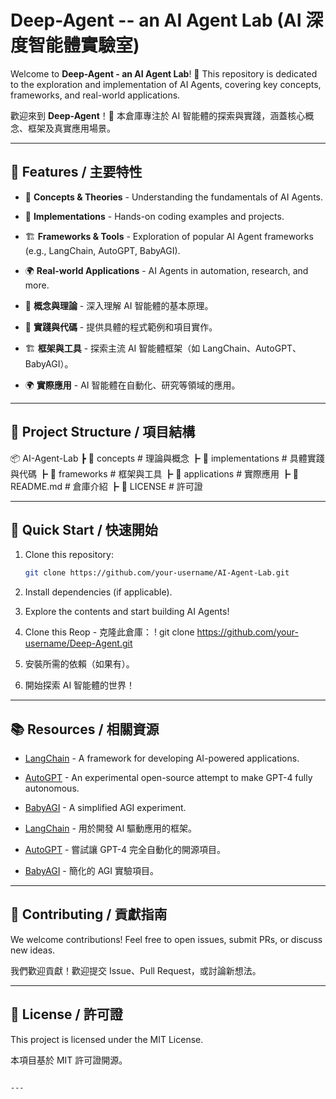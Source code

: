 # Deep-Agent -- an AI Agent Lab (AI 深度智能體實驗室)

Welcome to **Deep-Agent - an AI Agent Lab**! 🚀 This repository is dedicated to the exploration and implementation of AI Agents, covering key concepts, frameworks, and real-world applications.

歡迎來到 **Deep-Agent**！🚀 本倉庫專注於 AI 智能體的探索與實踐，涵蓋核心概念、框架及真實應用場景。

---

## 🌟 Features / 主要特性

- 🧠 **Concepts & Theories** - Understanding the fundamentals of AI Agents.
- 🔧 **Implementations** - Hands-on coding examples and projects.
- 🏗 **Frameworks & Tools** - Exploration of popular AI Agent frameworks (e.g., LangChain, AutoGPT, BabyAGI).
- 🌍 **Real-world Applications** - AI Agents in automation, research, and more.

- 🧠 **概念與理論** - 深入理解 AI 智能體的基本原理。
- 🔧 **實踐與代碼** - 提供具體的程式範例和項目實作。
- 🏗 **框架與工具** - 探索主流 AI 智能體框架（如 LangChain、AutoGPT、BabyAGI）。
- 🌍 **實際應用** - AI 智能體在自動化、研究等領域的應用。

---

## 📂 Project Structure / 項目結構

📦 AI-Agent-Lab
┣ 📂 concepts # 理論與概念
┣ 📂 implementations # 具體實踐與代碼
┣ 📂 frameworks # 框架與工具
┣ 📂 applications # 實際應用
┣ 📜 README.md # 倉庫介紹
┣ 📜 LICENSE # 許可證

---

## 🚀 Quick Start / 快速開始

1. Clone this repository:

   ```bash
   git clone https://github.com/your-username/AI-Agent-Lab.git

   ```

2. Install dependencies (if applicable).

3. Explore the contents and start building AI Agents!

4. Clone this Reop - 克隆此倉庫：
   ! git clone https://github.com/your-username/Deep-Agent.git

5. 安裝所需的依賴（如果有）。

6. 開始探索 AI 智能體的世界！

---

## 📚 Resources / 相關資源

- [LangChain](https://python.langchain.com/) - A framework for developing AI-powered applications.
- [AutoGPT](https://github.com/Torantulino/Auto-GPT) - An experimental open-source attempt to make GPT-4 fully autonomous.
- [BabyAGI](https://github.com/yoheinakajima/babyagi) - A simplified AGI experiment.

- [LangChain](https://python.langchain.com/) - 用於開發 AI 驅動應用的框架。
- [AutoGPT](https://github.com/Torantulino/Auto-GPT) - 嘗試讓 GPT-4 完全自動化的開源項目。
- [BabyAGI](https://github.com/yoheinakajima/babyagi) - 簡化的 AGI 實驗項目。

---

## 🤝 Contributing / 貢獻指南

We welcome contributions! Feel free to open issues, submit PRs, or discuss new ideas.

我們歡迎貢獻！歡迎提交 Issue、Pull Request，或討論新想法。

---

## 📜 License / 許可證

This project is licensed under the MIT License.

本項目基於 MIT 許可證開源。

```

---
```
